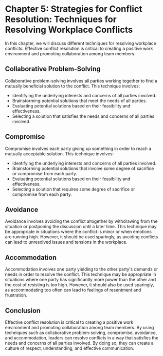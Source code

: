 Chapter 5: Strategies for Conflict Resolution: Techniques for Resolving Workplace Conflicts
===========================================================================================

In this chapter, we will discuss different techniques for resolving workplace conflicts. Effective conflict resolution is critical to creating a positive work environment and promoting collaboration among team members.

Collaborative Problem-Solving
-----------------------------

Collaborative problem-solving involves all parties working together to find a mutually beneficial solution to the conflict. This technique involves:

* Identifying the underlying interests and concerns of all parties involved.
* Brainstorming potential solutions that meet the needs of all parties.
* Evaluating potential solutions based on their feasibility and effectiveness.
* Selecting a solution that satisfies the needs and concerns of all parties involved.

Compromise
----------

Compromise involves each party giving up something in order to reach a mutually acceptable solution. This technique involves:

* Identifying the underlying interests and concerns of all parties involved.
* Brainstorming potential solutions that involve some degree of sacrifice or compromise from each party.
* Evaluating potential solutions based on their feasibility and effectiveness.
* Selecting a solution that requires some degree of sacrifice or compromise from each party.

Avoidance
---------

Avoidance involves avoiding the conflict altogether by withdrawing from the situation or postponing the discussion until a later time. This technique may be appropriate in situations where the conflict is minor or when emotions are running high. However, it should be used sparingly, as avoiding conflicts can lead to unresolved issues and tensions in the workplace.

Accommodation
-------------

Accommodation involves one party yielding to the other party's demands or needs in order to resolve the conflict. This technique may be appropriate in situations where one party has significantly more power than the other and the cost of resisting is too high. However, it should also be used sparingly, as accommodating too often can lead to feelings of resentment and frustration.

Conclusion
----------

Effective conflict resolution is critical to creating a positive work environment and promoting collaboration among team members. By using techniques such as collaborative problem-solving, compromise, avoidance, and accommodation, leaders can resolve conflicts in a way that satisfies the needs and concerns of all parties involved. By doing so, they can create a culture of respect, understanding, and effective communication.
